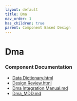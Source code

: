 ```yaml
---
layout: default
title: Dma
nav_order: 1
has_children: true
parent: Component Based Design
---
```

# Dma
### Component Documentation

- [Data Dictionary.html](doc/Data%20Dictionary.html)
- [Design Review.html](doc/Design%20Review.html)
- [Dma Integration Manual.md](doc/Dma%20Integration%20Manual.md)
- [Dma_MDD.md](doc/Dma_MDD.md)


